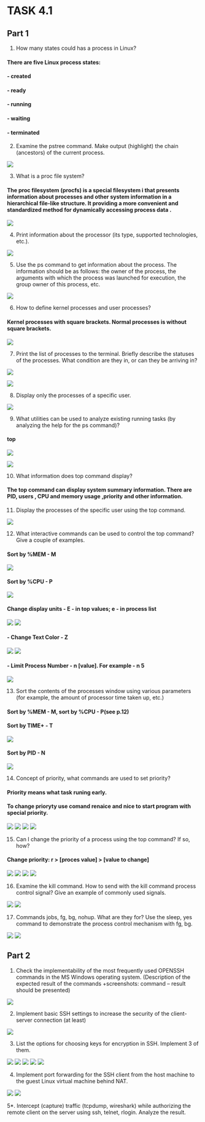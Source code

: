 # TASK 4.1

## Part 1


1. How many states could has a process in Linux?

#### There are five Linux process states: 
#### - created
#### - ready
#### - running
#### - waiting
#### - terminated

2. Examine the pstree command. Make output (highlight) the chain (ancestors) of the current process.

![](https://github.com/ArturMaksymchuk/materialsEpam/blob/master/m4/task3/2.png)

3. What is a proc file system?

####  The proc filesystem (procfs) is a special filesystem i that presents information about processes and other system information in a hierarchical file-like structure. It providing a more convenient and standardized method for dynamically accessing process data .

![](https://github.com/ArturMaksymchuk/materialsEpam/blob/master/m4/task3/3.png)

4. Print information about the processor (its type, supported technologies, etc.).

![](https://github.com/ArturMaksymchuk/materialsEpam/blob/master/m4/task3/4.png)

5. Use the ps command to get information about the process. The information should be as follows: the owner of the process, the arguments with which the process was launched for execution, the group owner of this process, etc.

![](https://github.com/ArturMaksymchuk/materialsEpam/blob/master/m4/task3/5.png)

6. How to define kernel processes and user processes?

#### Kernel processes with square brackets. Normal processes is without square brackets.

![](https://github.com/ArturMaksymchuk/materialsEpam/blob/master/m4/task3/6.png)


7. Print the list of processes to the terminal. Briefly describe the statuses of the processes. What condition are they in, or can they be arriving in?

![](https://github.com/ArturMaksymchuk/materialsEpam/blob/master/m4/task3/7.1.png)

![](https://github.com/ArturMaksymchuk/materialsEpam/blob/master/m4/task3/7.2.png)

8. Display only the processes of a specific user.

![](https://github.com/ArturMaksymchuk/materialsEpam/blob/master/m4/task3/8.png)

9. What utilities can be used to analyze existing running tasks (by analyzing the help for the ps command)?

#### top

![](https://github.com/ArturMaksymchuk/materialsEpam/blob/master/m4/task3/9.1.png)

![](https://github.com/ArturMaksymchuk/materialsEpam/blob/master/m4/task3/9.2.png)


10. What information does top command display?

#### The top command can display system summary information. There are  PID, users , CPU and memory usage ,priority and other information.

11. Display the processes of the specific user using the top command.

![](https://github.com/ArturMaksymchuk/materialsEpam/blob/master/m4/task3/11.png)

12. What interactive commands can be used to control the top command? Give a couple of examples.

#### Sort by %MEM - M 
![](https://github.com/ArturMaksymchuk/materialsEpam/blob/master/m4/task3/12.1.png)

#### Sort by %CPU - P 
![](https://github.com/ArturMaksymchuk/materialsEpam/blob/master/m4/task3/12.2.png)

#### Change display units - E - in top values; e - in process list
![](https://github.com/ArturMaksymchuk/materialsEpam/blob/master/m4/task3/12.3.png)
![](https://github.com/ArturMaksymchuk/materialsEpam/blob/master/m4/task3/12.4.png)

#### - Change Text Color - Z
![](https://github.com/ArturMaksymchuk/materialsEpam/blob/master/m4/task3/12.5.png)
![](https://github.com/ArturMaksymchuk/materialsEpam/blob/master/m4/task3/12.6.png)

#### - Limit Process Number - n [value]. For example - n 5
![](https://github.com/ArturMaksymchuk/materialsEpam/blob/master/m4/task3/12.7.png)


13. Sort the contents of the processes window using various parameters (for example, the amount of processor time taken up, etc.)
#### Sort by %MEM - M, sort by %CPU - P(see p.12)
#### Sort by TIME+ - T 
![](https://github.com/ArturMaksymchuk/materialsEpam/blob/master/m4/task3/13.1.png)

#### Sort by PID - N 
![](https://github.com/ArturMaksymchuk/materialsEpam/blob/master/m4/task3/13.2.png)

14. Concept of priority, what commands are used to set priority?

#### Priority means what task runing early.
#### To change prioryty use comand renaice and nice to start program with special priority.

![](https://github.com/ArturMaksymchuk/materialsEpam/blob/master/m4/task3/14.1.png)
![](https://github.com/ArturMaksymchuk/materialsEpam/blob/master/m4/task3/14.2.png)
![](https://github.com/ArturMaksymchuk/materialsEpam/blob/master/m4/task3/14.3.png)
![](https://github.com/ArturMaksymchuk/materialsEpam/blob/master/m4/task3/14.4.png)

15. Can I change the priority of a process using the top command? If so, how?

#### Change priority: r > [proces value] > [value to change]

![](https://github.com/ArturMaksymchuk/materialsEpam/blob/master/m4/task3/15.1.png)
![](https://github.com/ArturMaksymchuk/materialsEpam/blob/master/m4/task3/15.2.png)
![](https://github.com/ArturMaksymchuk/materialsEpam/blob/master/m4/task3/15.3.png)
![](https://github.com/ArturMaksymchuk/materialsEpam/blob/master/m4/task3/15.4.png)


16. Examine the kill command. How to send with the kill command process control signal? Give an example of commonly used signals.

![](https://github.com/ArturMaksymchuk/materialsEpam/blob/master/m4/task3/16.1.png)
![](https://github.com/ArturMaksymchuk/materialsEpam/blob/master/m4/task3/16.2.png)

17. Commands jobs, fg, bg, nohup. What are they for? Use the sleep, yes command to demonstrate the process control mechanism with fg, bg.


![](https://github.com/ArturMaksymchuk/materialsEpam/blob/master/m4/task3/17.2.png)
![](https://github.com/ArturMaksymchuk/materialsEpam/blob/master/m4/task3/17.1.png)



## Part 2

1. Check the implementability of the most frequently used OPENSSH commands in the MS
Windows operating system. (Description of the expected result of the commands +screenshots:
command – result should be presented)

![](https://github.com/ArturMaksymchuk/materialsEpam/blob/master/m4/task3/2-1.1.png)

2. Implement basic SSH settings to increase the security of the client-server connection (at least)

![](https://github.com/ArturMaksymchuk/materialsEpam/blob/master/m4/task3/2-2.png)

3. List the options for choosing keys for encryption in SSH. Implement 3 of them.

![](https://github.com/ArturMaksymchuk/materialsEpam/blob/master/m4/task3/2-3.1.png)
![](https://github.com/ArturMaksymchuk/materialsEpam/blob/master/m4/task3/2-3.2.png)
![](https://github.com/ArturMaksymchuk/materialsEpam/blob/master/m4/task3/2-3.3.png)
![](https://github.com/ArturMaksymchuk/materialsEpam/blob/master/m4/task3/2-3.4.png)
![](https://github.com/ArturMaksymchuk/materialsEpam/blob/master/m4/task3/2-3.5.png)

4. Implement port forwarding for the SSH client from the host machine to the guest Linux virtual machine behind NAT.

![](https://github.com/ArturMaksymchuk/materialsEpam/blob/master/m4/task3/2-4.1.png)
![](https://github.com/ArturMaksymchuk/materialsEpam/blob/master/m4/task3/2-4.2.png)

5*. Intercept (capture) traffic (tcpdump, wireshark) while authorizing the remote client on the server using ssh, telnet, rlogin. Analyze the result.








